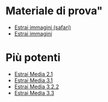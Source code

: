 #

# Materiale di prova"

- <a href="https://allegato118.github.io/Altro/linkedin_image_extractorSafari.html" target="_blank">Estrai immagini (safari)</a>
- <a href="https://allegato118.github.io/Altro/linkedin_image_extractor_OK.html" target="_blank">Estrai immagini</a>

# Più potenti
- <a href="https://allegato118.github.io/Altro/linkedin_image_extractor_v_2.1_OK.html" target="_blank">Estrai Media 2.1</a>
- <a href="https://allegato118.github.io/Altro/enhanced_media_extractor_V3.1.html" target="_blank">Estrai Media 3.1</a>
- <a href="https://allegato118.github.io/Altro/enhanced_media_extractor_carousel V3.2.2.html" target="_blank">Estrai Media 3.2.2</a>
- <a href="https://allegato118.github.io/Altro/enhanced_media_extractor_V3.3_noproxy.html" target="_blank">Estrai Media 3.3</a>
